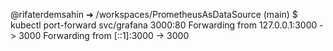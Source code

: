 @rifaterdemsahin ➜ /workspaces/PrometheusAsDataSource (main) $ kubectl port-forward svc/grafana 3000:80
Forwarding from 127.0.0.1:3000 -> 3000
Forwarding from [::1]:3000 -> 3000

